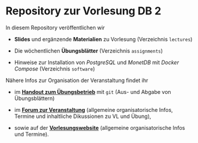 # Repository zur Vorlesung DB 2

In diesem Repository veröffentlichen wir

- **Slides** und ergänzende **Materialien** zu Vorlesung (Verzeichnis `lectures`)

- Die wöchentlichen **Übungsblätter** (Verzeichnis `assignments`)

- Hinweise zur Installation von _PostgreSQL_ und _MonetDB_ mit _Docker Compose_ (Verzeichnis `software`)


Nähere Infos zur Organisation der Veranstaltung findet ihr

- im **[Handout zum Übungsbetrieb](https://raw.githubusercontent.com/DBatUTuebingen/db2-ss20/master/git-handout.pdf)** mit `git`
    (Aus- und Abgabe von Übungsblättern)

- im **[Forum zur Veranstaltung](https://forum-db.informatik.uni-tuebingen.de/c/ss20-db2/)**
    (allgemeine organisatorische Infos, Termine und inhaltliche Dikussionen zu VL und Übung),

- sowie auf der **[Vorlesungswebsite](https://db.inf.uni-tuebingen.de/teaching/DB2SS2020.html)**
    (allgemeine organisatorische Infos und Termine).

